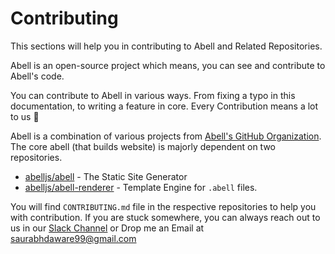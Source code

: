 # Contributing

This sections will help you in contributing to Abell and Related Repositories.

Abell is an open-source project which means, you can see and contribute to Abell's code.

You can contribute to Abell in various ways. From fixing a typo in this documentation, to writing a feature in core. Every Contribution means a lot to us 🌻

Abell is a combination of various projects from [Abell's GitHub Organization](https://github.com/abelljs). The core abell (that builds website) is majorly dependent on two repositories.
- [abelljs/abell](https://github.com/abelljs/abell) - The Static Site Generator
- [abelljs/abell-renderer](https://github.com/abelljs/abell-renderer) - Template Engine for `.abell` files.

You will find `CONTRIBUTING.md` file in the respective repositories to help you with contribution. If you are stuck somewhere, you can always reach out to us in our [Slack Channel](https://join.slack.com/t/abellland/shared_invite/zt-ebklbe8h-FhRgHxNbuO_hvFDf~nZtGQ) or Drop me an Email at [saurabhdaware99@gmail.com](mailto:saurabhdaware99@gmail.com)